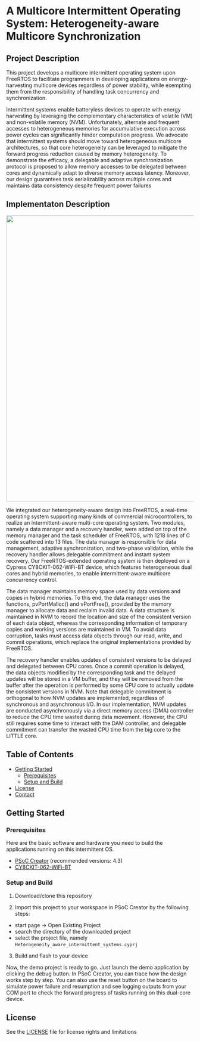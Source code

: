 # A Multicore Intermittent Operating System: Heterogeneity-aware Multicore Synchronization



<!-- ABOUT THE PROJECT -->
## Project Description
This project develops a multicore intermittent operating system upon FreeRTOS to facilitate programmers in developing applications on energy-harvesting multicore devices regardless of power stability, while exempting them from the responsibility of handling task concurrency and synchronization.

Intermittent systems enable batteryless devices to operate with energy harvesting by leveraging the complementary characteristics of volatile (VM) and non-volatile memory (NVM). Unfortunately, alternate and frequent accesses to heterogeneous memories for accumulative execution across power cycles can significantly hinder computation progress. We advocate that intermittent systems should move toward heterogeneous multicore architectures, so that core heterogeneity can be leveraged to mitigate the forward progress reduction caused by memory heterogeneity. To demonstrate the efficacy, a delegable and adaptive synchronization protocol is proposed to allow memory accesses to be delegated between cores and dynamically adapt to diverse memory access latency. Moreover, our design guarantees task serializability across multiple cores and maintains data consistency despite frequent power failures


## Implementaton Description

<p align="center">
  <img src="https://i.imgur.com/HrdU833.jpg" width="768" />
</p>

We integrated our heterogeneity-aware design into FreeRTOS, a real-time operating system supporting many kinds of commercial microcontrollers, to realize an intermittent-aware multi-core operating system. Two modules, namely a data manager and a recovery handler, were added on top of the memory manager and the task scheduler of FreeRTOS, with 1218 lines of C code scattered into 13 files. The data manager is responsible for data management, adaptive synchronization, and two-phase validation, while the recovery handler allows delegable commitment and instant system recovery. Our FreeRTOS-extended operating system is then deployed on a Cypress CY8CKIT-062-WiFi-BT device, which features heterogeneous dual cores and hybrid memories, to enable intermittent-aware multicore concurrency control.

The data manager maintains memory space used by data versions and copies in hybrid memories. To this end, the data manager uses the functions, pvPortMalloc() and vPortFree(), provided by the memory manager to allocate data and reclaim invalid data. A data structure is maintained in NVM to record the location and size of the consistent version of each data object, whereas the corresponding information of temporary copies and working versions are maintained in VM. To avoid data corruption, tasks must access data objects through our read, write, and commit operations, which replace the original implementations provided by FreeRTOS.

The recovery handler enables updates of consistent versions to be delayed and delegated between CPU cores. Once a commit operation is delayed, the data objects modified by the corresponding task and the delayed updates will be stored in a VM buffer, and they will be removed from the buffer after the operation is performed by some CPU core to actually update the consistent versions in NVM. Note that delegable commitment is orthogonal to how NVM updates are implemented, regardless of synchronous and asynchronous I/O. In our implementation, NVM updates are conducted asynchronously via a direct memory access (DMA) controller to reduce the CPU time wasted during data movement. However, the CPU still requires some time to interact with the DAM controller, and delegable commitment can transfer the wasted CPU time from the big core to the LITTLE core.

<!-- TABLE OF CONTENTS -->
## Table of Contents
* [Getting Started](#getting-started)
  * [Prerequisites](#prerequisites)
  * [Setup and Build](#setup-and-build)
* [License](#license)
* [Contact](#contact)
<!--* [Contributing](#contributing)-->
<!-- GETTING STARTED -->
## Getting Started

### Prerequisites

Here are the basic software and hardware you need to build the applications running on this intermittent OS. 

* [PSoC Creator](https://www.cypress.com/products/psoc-creator-integrated-design-environment-ide "link") (recommended versions: 4.3)
* [CY8CKIT-062-WiFi-BT](https://www.cypress.com/documentation/development-kitsboards/psoc-6-wifi-bt-pioneer-kit-cy8ckit-062-wifi-bt "link")

### Setup and Build

1. Download/clone this repository

2. Import this project to your workspace in PSoC Creator by the following steps:
  * start page -> Open Existing Project
  * search the directory of the downloaded project
  * select the project file, namely ``Heterogeneity_aware_intermittent_systems.cyprj``
  
3. Build and flash to your device

Now, the demo project is ready to go. Just launch the demo application by clicking the debug button. In PSoC Creator, you can trace how the design works step by step. You can also use the reset button on the board to simulate power failure and resumption and see logging outputs from your COM port to check the forward progress of tasks running on this dual-core device. 

## License

See the [LICENSE](https://github.com/meenchen/HAMIS_DEMO/blob/master/LICENSE) file for license rights and limitations
